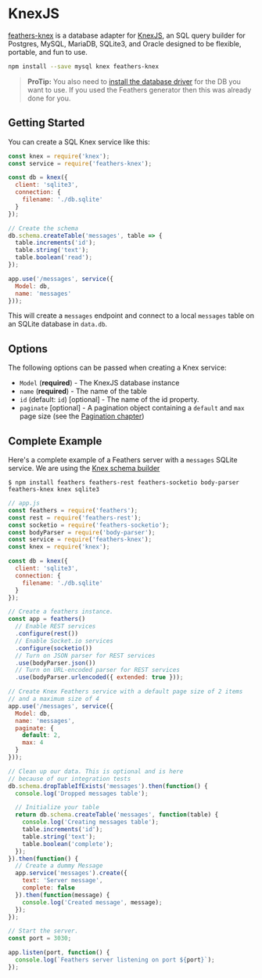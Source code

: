 # KnexJS

[feathers-knex](https://github.com/feathersjs/feathers-knex) is a database adapter for [KnexJS](http://knexjs.org/), an SQL query builder for Postgres, MySQL, MariaDB, SQLite3, and Oracle designed to be flexible, portable, and fun to use.

```bash
npm install --save mysql knex feathers-knex
```

> **ProTip:** You also need to [install the database driver](http://knexjs.org/#Installation-node) for the DB you want to use. If you used the Feathers generator then this was already done for you. 

## Getting Started

You can create a SQL Knex service like this:

```js
const knex = require('knex');
const service = require('feathers-knex');

const db = knex({
  client: 'sqlite3',
  connection: {
    filename: './db.sqlite'
  }
});

// Create the schema
db.schema.createTable('messages', table => {
  table.increments('id');
  table.string('text');
  table.boolean('read');
});

app.use('/messages', service({
  Model: db,
  name: 'messages'
}));
```

This will create a `messages` endpoint and connect to a local `messages` table on an SQLite database in `data.db`.

## Options

The following options can be passed when creating a Knex service:

- `Model` (**required**) - The KnexJS database instance
- `name` (**required**) - The name of the table
- `id` (default: `id`) [optional] - The name of the id property.
- `paginate` [optional] - A pagination object containing a `default` and `max` page size (see the [Pagination chapter](databases/pagination.md))

## Complete Example

Here's a complete example of a Feathers server with a `messages` SQLite service. We are using the [Knex schema builder](http://knexjs.org/#Schema)

```
$ npm install feathers feathers-rest feathers-socketio body-parser feathers-knex knex sqlite3
```

```js
// app.js
const feathers = require('feathers');
const rest = require('feathers-rest');
const socketio = require('feathers-socketio');
const bodyParser = require('body-parser');
const service = require('feathers-knex');
const knex = require('knex');

const db = knex({
  client: 'sqlite3',
  connection: {
    filename: './db.sqlite'
  }
});

// Create a feathers instance.
const app = feathers()
  // Enable REST services
  .configure(rest())
  // Enable Socket.io services
  .configure(socketio())
  // Turn on JSON parser for REST services
  .use(bodyParser.json())
  // Turn on URL-encoded parser for REST services
  .use(bodyParser.urlencoded({ extended: true }));

// Create Knex Feathers service with a default page size of 2 items
// and a maximum size of 4
app.use('/messages', service({
  Model: db,
  name: 'messages',
  paginate: {
    default: 2,
    max: 4
  }
}));

// Clean up our data. This is optional and is here
// because of our integration tests
db.schema.dropTableIfExists('messages').then(function() {
  console.log('Dropped messages table');

  // Initialize your table
  return db.schema.createTable('messages', function(table) {
    console.log('Creating messages table');
    table.increments('id');
    table.string('text');
    table.boolean('complete');
  });
}).then(function() {
  // Create a dummy Message
  app.service('messages').create({
    text: 'Server message',
    complete: false
  }).then(function(message) {
    console.log('Created message', message);
  });
});

// Start the server.
const port = 3030;

app.listen(port, function() {
  console.log(`Feathers server listening on port ${port}`);
});
```
